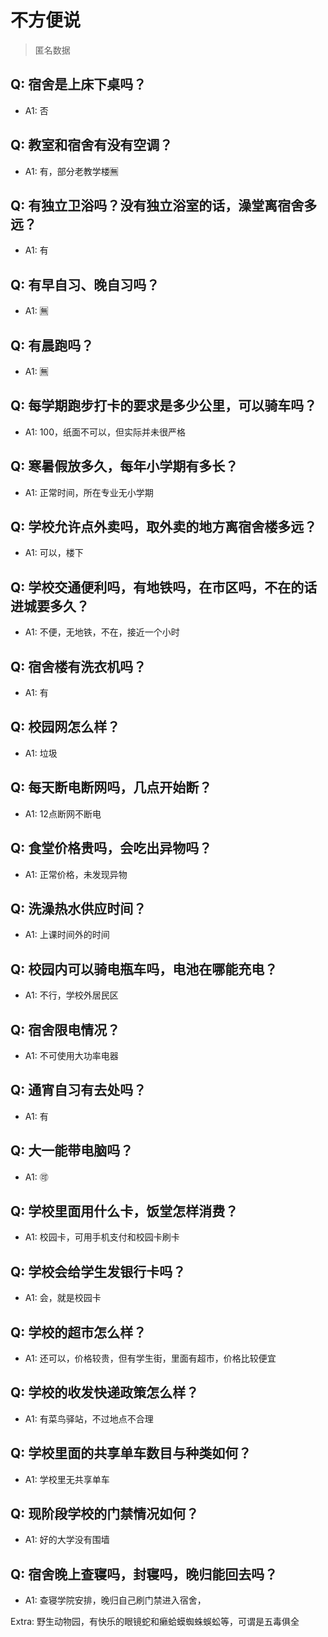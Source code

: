 # 不方便说

> 匿名数据

## Q: 宿舍是上床下桌吗？

- A1: 否

## Q: 教室和宿舍有没有空调？

- A1: 有，部分老教学楼🈚️

## Q: 有独立卫浴吗？没有独立浴室的话，澡堂离宿舍多远？

- A1: 有

## Q: 有早自习、晚自习吗？

- A1: 🈚️

## Q: 有晨跑吗？

- A1: 🈚️

## Q: 每学期跑步打卡的要求是多少公里，可以骑车吗？

- A1: 100，纸面不可以，但实际并未很严格

## Q: 寒暑假放多久，每年小学期有多长？

- A1: 正常时间，所在专业无小学期

## Q: 学校允许点外卖吗，取外卖的地方离宿舍楼多远？

- A1: 可以，楼下

## Q: 学校交通便利吗，有地铁吗，在市区吗，不在的话进城要多久？

- A1: 不便，无地铁，不在，接近一个小时

## Q: 宿舍楼有洗衣机吗？

- A1: 有

## Q: 校园网怎么样？

- A1: 垃圾

## Q: 每天断电断网吗，几点开始断？

- A1: 12点断网不断电

## Q: 食堂价格贵吗，会吃出异物吗？

- A1: 正常价格，未发现异物

## Q: 洗澡热水供应时间？

- A1: 上课时间外的时间

## Q: 校园内可以骑电瓶车吗，电池在哪能充电？

- A1: 不行，学校外居民区

## Q: 宿舍限电情况？

- A1: 不可使用大功率电器

## Q: 通宵自习有去处吗？

- A1: 有

## Q: 大一能带电脑吗？

- A1: 🉑️

## Q: 学校里面用什么卡，饭堂怎样消费？

- A1: 校园卡，可用手机支付和校园卡刷卡

## Q: 学校会给学生发银行卡吗？

- A1: 会，就是校园卡

## Q: 学校的超市怎么样？

- A1: 还可以，价格较贵，但有学生街，里面有超市，价格比较便宜

## Q: 学校的收发快递政策怎么样？

- A1: 有菜鸟驿站，不过地点不合理

## Q: 学校里面的共享单车数目与种类如何？

- A1: 学校里无共享单车

## Q: 现阶段学校的门禁情况如何？

- A1: 好的大学没有围墙

## Q: 宿舍晚上查寝吗，封寝吗，晚归能回去吗？

- A1: 查寝学院安排，晚归自己刷门禁进入宿舍，

Extra: 野生动物园，有快乐的眼镜蛇和癞蛤蟆蜘蛛蜈蚣等，可谓是五毒俱全